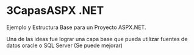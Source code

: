 3CapasASPX .NET 
=======

Ejemplo y Estructura Base para un Proyecto ASPX.NET.

Una de las ideas fue lograr una capa base que pueda utilizar fuentes de datos oracle o SQL Server (Se puede mejorar)
